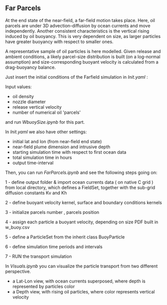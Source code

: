 
## Far Parcels

At the end state of the near-field, a far-field motion takes place. Here, oil parcels are under 3D advection-diffusion by ocean currents and move independently. Another consistent characteristics is the vertical rising induced by oil buoyancy. This is very dependent on size, as larger particles have greater buoyancy with respect to smaller ones.

A representative sample of oil particles is here modelled. Given release and ambient conditions, a likely parcel-size distribution is built (on a log-normal assumption) and size-corresponding buoyant velocity is calculated from a drag-buoyancy balance.

Just insert the initial conditions of the Farfield simulation in _Init.yaml_ :

Input values:

- oil density
- nozzle diameter
- release vertical velocity
- number of numerical oil 'parcels' 

and run _WbuoySize.ipynb_ for this part.

In _Init.yaml_ we also have other settings:

- initial lat and lon (from near-field end state)
- near-field plume dimension and intrusive depth
- starting simulation time with respect to first ocean data
- total simulation time in hours
- output time-interval


Then, you can run _FarParcels.ipynb_ and see the following steps going on:

1 - define output folder & import ocean currents data ( on native C grid ) from local directory, which defines a FieldSet, together with the sub-grid diffusion constants Kv and Kh

2 - define buoyant velocity kernel, surface and boundary conditions kernels

3 - initialize parcels number , parcels position

4 - assign each particle a buoyant velocity, depending on size PDF built in w_buoy.csv

5 - define a ParticleSet from the inherit class BuoyParticle

6 - define simulation time periods and intervals 

7 - RUN the transport simulation


In _Visuals.ipynb_ you can visualize the particle transport from two different perspective.

- a Lat-Lon view, with ocean currents superposed, where depth is represented by particles color
- a Depth view, with rising oil particles, where color represents vertical velocity